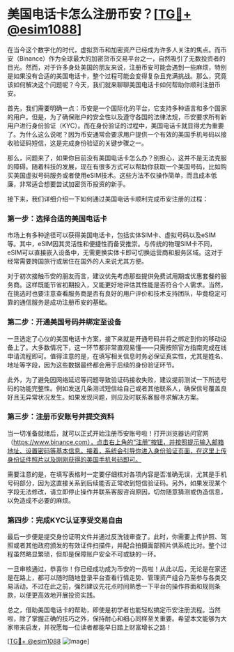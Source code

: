 # 美国电话卡怎么注册币安？[[TG💪+ @esim1088](https://t.me/s/esim1088)]

在当今这个数字化的时代，虚拟货币和加密资产已经成为许多人关注的焦点。而币安（Binance）作为全球最大的加密货币交易平台之一，自然吸引了无数投资者的目光。然而，对于许多身处美国的朋友来说，注册币安可能会遇到一些麻烦，特别是如果没有合适的美国电话卡，整个过程可能会变得复杂且充满挑战。那么，究竟该如何解决这个问题呢？今天，我们就来聊聊美国电话卡如何帮助你顺利注册币安。

首先，我们需要明确一点：币安是一个国际化的平台，它支持多种语言和多个国家的用户。但是，为了确保账户的安全性以及遵守各国的法律法规，币安要求所有新用户进行身份验证（KYC）。而在身份验证的过程中，美国电话卡就显得尤为重要了。为什么这么说呢？因为币安通常会要求用户提供一个有效的美国手机号码以接收验证码短信，这是完成身份验证的关键步骤之一。

那么，问题来了，如果你目前没有美国电话卡怎么办？别担心，这并不是无法克服的障碍。随着科技的发展，现在有很多方式可以帮助你获取一个美国号码，比如购买美国虚拟号码服务或者使用eSIM技术。这些方法不仅操作简单，而且成本低廉，非常适合想要尝试加密货币投资的新手。

接下来，我们详细介绍一下如何通过美国电话卡顺利完成币安注册的过程：

### 第一步：选择合适的美国电话卡

市场上有多种途径可以获得美国电话卡，包括实体SIM卡、虚拟号码以及eSIM等。其中，eSIM因其灵活性和便捷性而备受推崇。与传统的物理SIM卡不同，eSIM可以直接嵌入设备中，无需更换实体卡即可切换运营商和服务区域。这对于经常需要跨国旅行或居住在国外的人来说尤其方便。

对于初次接触币安的朋友而言，建议优先考虑那些提供免费试用期或优惠套餐的服务商。这样既能节省初期投入，又能更好地评估其性能是否符合个人需求。当然，在挑选时也要注意查看服务商是否有良好的用户评价和技术支持团队，毕竟稳定可靠的通信服务是成功注册币安的基础。

### 第二步：开通美国号码并绑定至设备

一旦选定了心仪的美国电话卡方案，接下来就是开通号码并将之绑定到你的移动设备上了。大多数情况下，这一环节都非常直观易懂——只需按照官方指南完成在线申请流程即可。值得注意的是，在填写相关信息时务必保证真实性，尤其是姓名、地址等字段，因为这些数据最终都会用于后续的身份验证环节。

此外，为了避免因网络延迟等问题导致验证码接收失败，建议提前测试一下所选号码的功能完整性。例如发送几条测试短信给自己或者其他联系人，确保信号覆盖良好且无异常状况发生。如果发现问题，则应及时联系客服寻求解决方案。

### 第三步：注册币安账号并提交资料

当一切准备就绪后，就可以正式开始注册币安账号啦！打开浏览器访问官网（https://www.binance.com），点击右上角的“注册”按钮，并按照提示输入邮箱地址、设置密码等基本信息。接着，系统会引导你进入身份验证页面，在这里上传身份证件照片以及刚刚获得的美国手机号码即可。

需要注意的是，在填写表格时一定要仔细核对各项内容是否准确无误，尤其是手机号码部分，因为这直接关系到后续能否正常收到短信验证码。另外，如果发现某个字段无法修改，请立即停止操作并联系客服咨询原因，切勿随意猜测或伪造信息，以免造成不必要的麻烦。

### 第四步：完成KYC认证享受交易自由

最后一步便是提交身份证明文件并通过反洗钱审查了。此时，你需要上传护照、驾照或者其他政府颁发的有效证件扫描件，并配合拍摄面部照片供系统比对。整个过程虽然略显繁琐，但却是保障账户安全不可或缺的一环。

一旦审核通过，恭喜你！你已经成功成为币安的一员啦！从此以后，无论是在家还是在路上，都可以随时随地登录平台查看行情走势、管理资产组合乃至参与各类交易活动。不过在此之前，强烈建议先花点时间熟悉一下平台的操作界面和规则条款，以便更高效地开展投资实践。

总之，借助美国电话卡的帮助，即使是初学者也能轻松搞定币安注册流程。当然啦，除了掌握正确的技巧之外，保持耐心和细心同样至关重要。希望本文能够为大家带来启发，并祝愿每一位读者都能早日踏上财富增长之路！

[[TG💪+ @esim1088](https://t.me/s/esim1088) ![Image](https://i.postimg.cc/4NQfJmqS/Snipaste-2025-05-13-00-14-12.png)]